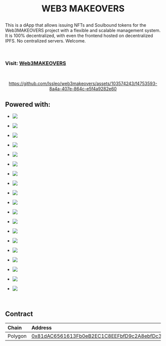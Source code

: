 <h1 align='center'>

WEB3 MAKEOVERS

</h1>

This is a dApp that allows issuing NFTs and Soulbound tokens for the Web3MAKEOVERS project with a flexible and scalable management system. It is 100% decentralized, with even the frontend hosted on decentralized IPFS. No centralized servers. Welcome.

</br>

### Visit: [Web3MAKEOVERS](https://web3makeovers.on.fleek.co)

</br>

<div align="center">


https://github.com/lssleo/web3makeovers/assets/103574243/f4753593-8a4a-407e-864c-e5f4a9282e60


  
  </div>

  
  </div>

## Powered with:

*   <img align="left" src="https://img.shields.io/badge/Ethereum-c632c5?style=for-the-badge&logo=Ethereum&logoColor=white" />\
    <span/>
    

*   <img align="left" src="https://img.shields.io/badge/Polygon-c632c5?style=for-the-badge&logo=Polygon&logoColor=white" />\
    <span/>
    

*   <img align="left" src="https://img.shields.io/badge/Solidity-cd3cac?style=for-the-badge&logo=solidity&logoColor=white" />\
    <span/>
    

*   <img align="left" src="https://img.shields.io/badge/OpenZeppelin-cd3cac?style=for-the-badge&logo=openzeppelin&logoColor=white" />\
    <span/>

*   <img align="left" src="https://img.shields.io/badge/hardhat-d44492?style=for-the-badge" />\
    </span>

-   <img align="left" src="https://img.shields.io/badge/React-d44492?style=for-the-badge&logo=React&logoColor=white" />\
    </span>

-   <img align="left" src="https://img.shields.io/badge/Next.js-dc4b7b?style=for-the-badge&logo=next.js&logoColor=white" />\
    </span>

-   <img align="left" src="https://img.shields.io/badge/OpenSea-dc4b7b?style=for-the-badge&logo=OpenSea&logoColor=white" />\
    </span>

-   <img align="left" src="https://img.shields.io/badge/IPFS-e05267?style=for-the-badge&logo=IPFS&logoColor=white" />\
    </span>

-   <img align="left" src="https://img.shields.io/badge/Typescript-e05267?style=for-the-badge&logo=TypeScript&logoColor=white" />\
    </span>

-   <img align="left" src="https://img.shields.io/badge/RainbowKit-e45458?style=for-the-badge" />\
    </span>

-   <img align="left" src="https://img.shields.io/badge/Tailwind-e45458?style=for-the-badge&logo=tailwindcss&logoColor=white" />\
    </span>

-   <img align="left" src="https://img.shields.io/badge/Ethers.js-ea5c3f?style=for-the-badge" />\
    </span>

-   <img align="left" src="https://img.shields.io/badge/-NFT-ea5c3f?style=for-the-badge" />\
    </span>

-   <img align="left" src="https://img.shields.io/badge/-SOULBOUNDS-ea5c39?style=for-the-badge" />\
    </span>

-   <img align="left" src="https://img.shields.io/badge/ERC1155-ea5c39?style=for-the-badge" />\
    </span>

-   <img align="left" src="https://img.shields.io/badge/MUI-ec5e31?style=for-the-badge&logo=MUI&logoColor=white" />\
    </span>

-   <img align="left" src="https://img.shields.io/badge/Wagmi-ec5e31?style=for-the-badge" />\
    </span>

-   <img align="left" src="https://img.shields.io/badge/yarn-ec5e31?style=for-the-badge&logo=Yarn&logoColor=white" />\
    </span>


</br>

## Contract

| Chain   | Address                                                                                                                              |
| :------ | :----------------------------------------------------------------------------------------------------------------------------------- |
| Polygon | [0x81dAC6561613Fb0eB2EC1C8EEFbfD9c2A8ebfDc3](https://polygonscan.com/address/0x81dAC6561613Fb0eB2EC1C8EEFbfD9c2A8ebfDc3#code) |
